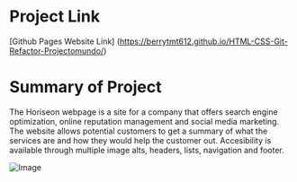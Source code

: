 # Project Link

[Github Pages Website Link] (https://berrytmt612.github.io/HTML-CSS-Git-Refactor-Projectomundo/)

# Summary of Project

The Horiseon webpage is a site for a company that offers search engine optimization, online reputation management and social media marketing.
The website allows potential customers to get a summary of what the services are and how they would help the customer out. 
Accesibility is available through multiple image alts, headers, lists, navigation and footer. 

![Image](./assets/image/screencap.png?raw=true "Screenshot")

